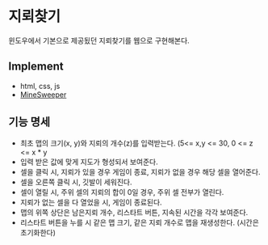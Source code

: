 # 지뢰찾기

윈도우에서 기본으로 제공됬던 지뢰찾기를 웹으로 구현해본다.

## Implement
- html, css, js
- [MineSweeper](https://d5br5.github.io/minesweeper/)

## 기능 명세

* 최초 맵의 크기(x, y)와 지뢰의 개수(z)를 입력받는다. (5<= x,y <= 30, 0 <= z <= x * y
* 입력 받은 값에 맞게 지도가 형성되서 보여준다.
* 셀을 클릭 시, 지뢰가 있을 경우 게임이 종료, 지뢰가 없을 경우 해당 셀을 열어준다.
* 셀을 오른쪽 클릭 시, 깃발이 세워진다.
* 셀이 열릴 시, 주위 셀의 지뢰의 합이 0일 경우, 주위 셀 전부가 열린다.
* 지뢰가 없는 셀을 다 열었을 시, 게임이 종료된다.
* 맵의 위쪽 상단은 남은지뢰 개수, 리스타트 버튼, 지속된 시간을 각각 보여준다.
* 리스타트 버튼을 누를 시 같은 맵 크기, 같은 지뢰 개수로 맵을 재생성한다. (시간은 초기화한다)
